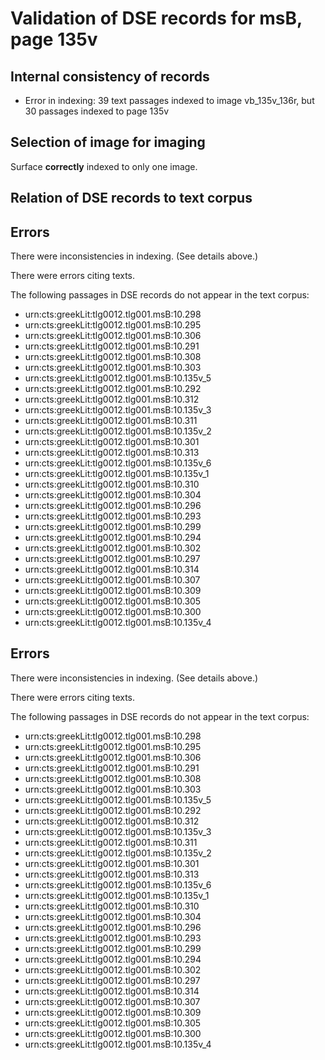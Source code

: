 # Validation of DSE records for msB, page 135v

## Internal consistency of records

- Error in indexing: 39 text passages indexed to image vb_135v_136r, but 30 passages indexed to page 135v


## Selection of image for imaging

Surface **correctly** indexed to only one image.



## Relation of DSE records to text corpus

## Errors

There were inconsistencies in indexing. (See details above.)

There were errors citing texts. 

The following passages in DSE records do not appear in the text corpus:

-  urn:cts:greekLit:tlg0012.tlg001.msB:10.298
-  urn:cts:greekLit:tlg0012.tlg001.msB:10.295
-  urn:cts:greekLit:tlg0012.tlg001.msB:10.306
-  urn:cts:greekLit:tlg0012.tlg001.msB:10.291
-  urn:cts:greekLit:tlg0012.tlg001.msB:10.308
-  urn:cts:greekLit:tlg0012.tlg001.msB:10.303
-  urn:cts:greekLit:tlg0012.tlg001.msB:10.135v_5
-  urn:cts:greekLit:tlg0012.tlg001.msB:10.292
-  urn:cts:greekLit:tlg0012.tlg001.msB:10.312
-  urn:cts:greekLit:tlg0012.tlg001.msB:10.135v_3
-  urn:cts:greekLit:tlg0012.tlg001.msB:10.311
-  urn:cts:greekLit:tlg0012.tlg001.msB:10.135v_2
-  urn:cts:greekLit:tlg0012.tlg001.msB:10.301
-  urn:cts:greekLit:tlg0012.tlg001.msB:10.313
-  urn:cts:greekLit:tlg0012.tlg001.msB:10.135v_6
-  urn:cts:greekLit:tlg0012.tlg001.msB:10.135v_1
-  urn:cts:greekLit:tlg0012.tlg001.msB:10.310
-  urn:cts:greekLit:tlg0012.tlg001.msB:10.304
-  urn:cts:greekLit:tlg0012.tlg001.msB:10.296
-  urn:cts:greekLit:tlg0012.tlg001.msB:10.293
-  urn:cts:greekLit:tlg0012.tlg001.msB:10.299
-  urn:cts:greekLit:tlg0012.tlg001.msB:10.294
-  urn:cts:greekLit:tlg0012.tlg001.msB:10.302
-  urn:cts:greekLit:tlg0012.tlg001.msB:10.297
-  urn:cts:greekLit:tlg0012.tlg001.msB:10.314
-  urn:cts:greekLit:tlg0012.tlg001.msB:10.307
-  urn:cts:greekLit:tlg0012.tlg001.msB:10.309
-  urn:cts:greekLit:tlg0012.tlg001.msB:10.305
-  urn:cts:greekLit:tlg0012.tlg001.msB:10.300
-  urn:cts:greekLit:tlg0012.tlg001.msB:10.135v_4



## Errors

There were inconsistencies in indexing. (See details above.)

There were errors citing texts. 

The following passages in DSE records do not appear in the text corpus:

-  urn:cts:greekLit:tlg0012.tlg001.msB:10.298
-  urn:cts:greekLit:tlg0012.tlg001.msB:10.295
-  urn:cts:greekLit:tlg0012.tlg001.msB:10.306
-  urn:cts:greekLit:tlg0012.tlg001.msB:10.291
-  urn:cts:greekLit:tlg0012.tlg001.msB:10.308
-  urn:cts:greekLit:tlg0012.tlg001.msB:10.303
-  urn:cts:greekLit:tlg0012.tlg001.msB:10.135v_5
-  urn:cts:greekLit:tlg0012.tlg001.msB:10.292
-  urn:cts:greekLit:tlg0012.tlg001.msB:10.312
-  urn:cts:greekLit:tlg0012.tlg001.msB:10.135v_3
-  urn:cts:greekLit:tlg0012.tlg001.msB:10.311
-  urn:cts:greekLit:tlg0012.tlg001.msB:10.135v_2
-  urn:cts:greekLit:tlg0012.tlg001.msB:10.301
-  urn:cts:greekLit:tlg0012.tlg001.msB:10.313
-  urn:cts:greekLit:tlg0012.tlg001.msB:10.135v_6
-  urn:cts:greekLit:tlg0012.tlg001.msB:10.135v_1
-  urn:cts:greekLit:tlg0012.tlg001.msB:10.310
-  urn:cts:greekLit:tlg0012.tlg001.msB:10.304
-  urn:cts:greekLit:tlg0012.tlg001.msB:10.296
-  urn:cts:greekLit:tlg0012.tlg001.msB:10.293
-  urn:cts:greekLit:tlg0012.tlg001.msB:10.299
-  urn:cts:greekLit:tlg0012.tlg001.msB:10.294
-  urn:cts:greekLit:tlg0012.tlg001.msB:10.302
-  urn:cts:greekLit:tlg0012.tlg001.msB:10.297
-  urn:cts:greekLit:tlg0012.tlg001.msB:10.314
-  urn:cts:greekLit:tlg0012.tlg001.msB:10.307
-  urn:cts:greekLit:tlg0012.tlg001.msB:10.309
-  urn:cts:greekLit:tlg0012.tlg001.msB:10.305
-  urn:cts:greekLit:tlg0012.tlg001.msB:10.300
-  urn:cts:greekLit:tlg0012.tlg001.msB:10.135v_4




